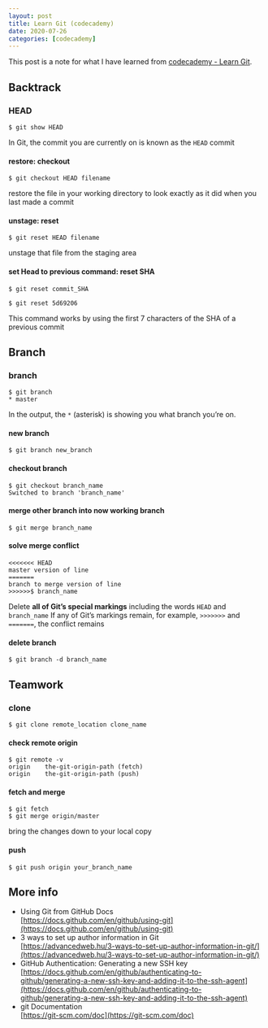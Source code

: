 ```yaml
---
layout: post
title: Learn Git (codecademy)
date: 2020-07-26
categories: [codecademy]
---
```


This post is a note for what I have learned from [codecademy - Learn Git](https://www.codecademy.com/learn/learn-git).

## Backtrack

### HEAD

```
$ git show HEAD
```

In Git, the commit you are currently on is known as the `HEAD` commit

#### restore: checkout

```
$ git checkout HEAD filename
```

restore the file in your working directory to look exactly as it did when you last made a commit

#### unstage: reset

```
$ git reset HEAD filename
```

unstage that file from the staging area

#### set Head to previous command: reset SHA

```
$ git reset commit_SHA

$ git reset 5d69206
```

This command works by using the first 7 characters of the SHA of a previous commit

## Branch
### branch
```
$ git branch
* master
```

In the output, the `*` (asterisk) is showing you what branch you’re on. 

#### new branch

```
$ git branch new_branch
```

#### checkout branch

```
$ git checkout branch_name
Switched to branch 'branch_name'
```

#### merge other branch into now working branch

```
$ git merge branch_name
```

#### solve merge conflict

```
<<<<<<< HEAD
master version of line
=======
branch to merge version of line
>>>>>>$ branch_name
```

Delete **all of Git’s special markings** including the words `HEAD` and `branch_name`
If any of Git’s markings remain, for example, `>>>>>>>` and `=======`, the conflict remains

#### delete branch

```
$ git branch -d branch_name
```

## Teamwork

### clone

```
$ git clone remote_location clone_name
```

#### check remote origin

```
$ git remote -v
origin    the-git-origin-path (fetch)
origin    the-git-origin-path (push)
```

#### fetch and merge

```
$ git fetch
$ git merge origin/master
```

bring the changes down to your local copy

#### push

```
$ git push origin your_branch_name
```

## More info
- Using Git from GitHub Docs<br>
[https://docs.github.com/en/github/using-git](https://docs.github.com/en/github/using-git)
- 3 ways to set up author information in Git<br>
[https://advancedweb.hu/3-ways-to-set-up-author-information-in-git/](https://advancedweb.hu/3-ways-to-set-up-author-information-in-git/)
- GitHub Authentication: Generating a new SSH key<br>
[https://docs.github.com/en/github/authenticating-to-github/generating-a-new-ssh-key-and-adding-it-to-the-ssh-agent](https://docs.github.com/en/github/authenticating-to-github/generating-a-new-ssh-key-and-adding-it-to-the-ssh-agent)
- git Documentation<br>
[https://git-scm.com/doc](https://git-scm.com/doc)